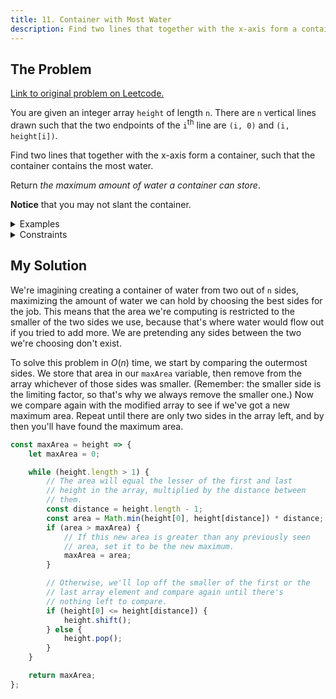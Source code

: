 ```yaml
---
title: 11. Container with Most Water
description: Find two lines that together with the x-axis form a container, such that the container contains the most water.
---
```


## The Problem

[Link to original problem on Leetcode.](https://leetcode.com/problems/container-with-most-water/)

You are given an integer array `height` of length `n`. There are `n` vertical lines drawn such that the two endpoints of the `i`<sup>th</sup> line are `(i, 0)` and `(i, height[i])`.

Find two lines that together with the x-axis form a container, such that the container contains the most water.

Return _the maximum amount of water a container can store_.

**Notice** that you may not slant the container.

<details>
<summary>Examples</summary>

Example 1

![Bar chart representing the array height and drawing a blue rectangle across is denoting the maximum area of water possible.](https://s3-lc-upload.s3.amazonaws.com/uploads/2018/07/17/question_11.jpg)

```
Input: height = [1,8,6,2,5,4,8,3,7]
Output: 49
Explanation: The above vertical lines are represented by array [1,8,6,2,5,4,8,3,7]. In this case, the max area of water (blue section) the container can contain is 49.
```

Example 2:

```
Input: height = [1,1]
Output: 1
```

</details>

<details>
<summary>Constraints</summary>

- `n == height.length`
- 2 <= `n` <= 10<sup>5</sup>
- 0 <= `height[i]` <= 10<sup>4</sup>
</details>

## My Solution

We're imagining creating a container of water from two out of `n` sides, maximizing the amount of water we can hold by choosing the best sides for the job. This means that the area we're computing is restricted to the smaller of the two sides we use, because that's where water would flow out if you tried to add more. We are pretending any sides between the two we're choosing don't exist.

To solve this problem in $O(n)$ time, we start by comparing the outermost sides. We store that area in our `maxArea` variable, then remove from the array whichever of those sides was smaller. (Remember: the smaller side is the limiting factor, so that's why we always remove the smaller one.) Now we compare again with the modified array to see if we've got a new maximum area. Repeat until there are only two sides in the array left, and by then you'll have found the maximum area.

```javascript
const maxArea = height => {
	let maxArea = 0;

	while (height.length > 1) {
		// The area will equal the lesser of the first and last
		// height in the array, multiplied by the distance between
		// them.
		const distance = height.length - 1;
		const area = Math.min(height[0], height[distance]) * distance;
		if (area > maxArea) {
			// If this new area is greater than any previously seen
			// area, set it to be the new maximum.
			maxArea = area;
		}

		// Otherwise, we'll lop off the smaller of the first or the
		// last array element and compare again until there's
		// nothing left to compare.
		if (height[0] <= height[distance]) {
			height.shift();
		} else {
			height.pop();
		}
	}

	return maxArea;
};
```
